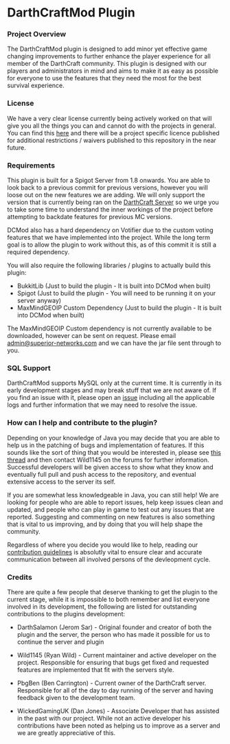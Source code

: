 # DarthCraftMod Plugin

### Project Overview

The DarthCraftMod plugin is designed to add minor yet effective game changing improvements to further enhance the player experience for all member of the DarthCraft community. This plugin is designed with our players and administrators in mind and aims to make it as easy as possible for everyone to use the features that they need the most for the best survival experience.

### License

We have a very clear license currently being actively worked on that will give you all the things you can and cannot do with the projects in general. You can find this [here](https://github.com/Superior-Development/License) and there will be a project specific licence published for additional restrictions / waivers published to this repository in the near future. 

### Requirements

This plugin is built for a Spigot Server from 1.8 onwards. You are able to look back to a previous commit for previous versions, however you will loose out on the new features we are adding. We will only support the version that is currently being ran on the [DarthCraft Server](http://www.darthcraft.net) so we urge you to take some time to understand the inner workings of the project before attempting to backdate features for previous MC versions. 

DCMod also has a hard dependency on Votifier due to the custom voting features that we have implemented into the project. While the long term goal is to allow the plugin to work without this, as of this commit it is still a required dependency.

You will also require the following libraries / plugins to actually build this plugin:

 - BukkitLib (Just to build the plugin - It is built into DCMod when built)
 - Spigot (Just to build the plugin - You will need to be running it on your server anyway)
 - MaxMindGEOIP Custom Dependency (Just to build the plugin - It is built into DCMod when built)
 
The MaxMindGEOIP Custom dependency is not currently available to be downloaded, however can be sent on request. Please email [admin@superior-networks.com](mailto:admin@superior-networks.com) and we can have the jar file sent through to you. 

### SQL Support

DarthCraftMod supports MySQL only at the current time. It is currently in its early development stages and may break stuff that we are not aware of. If you find an issue with it, please open an [issue](https://github.com/DarthCraft/DarthCraft/issues) including all the applicable logs and further information that we may need to resolve the issue.

### How can I help and contribute to the plugin?

Depending on your knowledge of Java you may decide that you are able to help us in the patching of bugs and implementation of features. If this sounds like the sort of thing that you would be interested in, please see [this thread](https://www.darthcraft.net/forums/showthread.php?tid=2369) and then contact Wild1145 on the forums for further information. Successful developers will be given access to show what they know and eventually full pull and push access to the repository, and eventual extensive access to the server its self. 

If you are somewhat less knowledgeable in Java, you can still help! We are looking for people who are able to report issues, help keep issues clean and updated, and people who can play in game to test out any issues that are reported. Suggesting and commenting on new features is also something that is vital to us improving, and by doing that you will help shape the community.

Regardless of where you decide you would like to help, reading our [contribution guidelines](https://github.com/DarthCraft/DarthCraft/blob/master/CONTRIBUTING.md) is absolutly vital to ensure clear and accurate communication between all involved persons of the devleopment cycle.

### Credits

There are quite a few people that deserve thanking to get the plugin to the current stage, while it is impossible to both remember and list everyone involved in its development, the following are listed for outstanding contributions to the plugins development:

 - DarthSalamon (Jerom Sar) - Original founder and creator of both the plugin and the server, the person who has made it possible for us to continue the server and plugin 
 
 - Wild1145 (Ryan Wild) - Current maintainer and active developer on the project. Responsible for ensuring that bugs get fixed and requested features are implemented that fit with the servers style.
 
 - PbgBen (Ben Carrington) - Current owner of the DarthCraft server. Responsible for all of the day to day running of the server and having feedback given to the development team.
 
 - WickedGamingUK (Dan Jones) - Associate Developer that has assisted in the past with our project. While not an active developer his contributions have been noted as helping us to improve as a server and we are greatly appreciative of this. 

